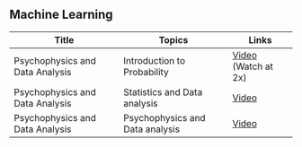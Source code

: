 ## Machine Learning

| Title | Topics | Links |
| ----- | ------ | ------ |
| Psychophysics and Data Analysis | Introduction to Probability | [Video](https://www.youtube.com/watch?v=9WmUNW-UDI0) (Watch at 2x) |
| Psychophysics and Data Analysis | Statistics and Data analysis | [Video](https://www.youtube.com/watch?v=XbHeCL_8UhA) |
| Psychophysics and Data Analysis | Psychophysics and Data analysis | [Video](https://www.youtube.com/watch?v=SeXjEDxAFP4) |
